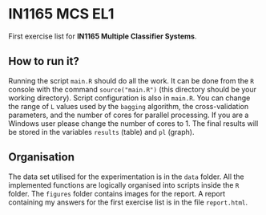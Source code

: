 # IN1165 MCS EL1
First exercise list for **IN1165 Multiple Classifier Systems**.

## How to run it?
Running the script `main.R` should do all the work. It can be done from the `R` console with the command `source("main.R")` (this directory should be your working directory). Script configuration is also in `main.R`. You can change the range of `L` values used by the `bagging` algorithm, the cross-validation parameters, and the number of cores for parallel processing. If you are a Windows user please change the number of cores to 1. The final results will be stored in the variables `results` (table) and `pl` (graph).

## Organisation
The data set utilised for the experimentation is in the `data` folder. All the implemented functions are logically organised into scripts inside the `R` folder. The `figures` folder contains images for the report. A report containing my answers for the first exercise list is in the file `report.html`.
